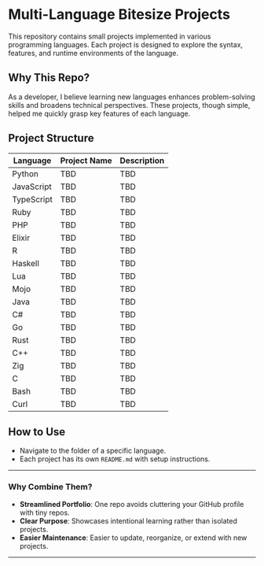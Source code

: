 # Multi-Language Bitesize Projects

This repository contains small projects implemented in various programming languages. Each project is designed to explore the syntax, features, and runtime environments of the language.

## Why This Repo?

As a developer, I believe learning new languages enhances problem-solving skills and broadens technical perspectives. These projects, though simple, helped me quickly grasp key features of each language.

## Project Structure

| Language       | Project Name               | Description                            |
|----------------|----------------------------|----------------------------------------|
| Python         | TBD                        | TBD                                    |
| JavaScript     | TBD                        | TBD                                    |
| TypeScript     | TBD                        | TBD                                    |
| Ruby           | TBD                        | TBD                                    |
| PHP            | TBD                        | TBD                                    |
| Elixir         | TBD                        | TBD                                    |
| R              | TBD                        | TBD                                    |
| Haskell        | TBD                        | TBD                                    |
| Lua            | TBD                        | TBD                                    |
| Mojo           | TBD                        | TBD                                    |
| Java           | TBD                        | TBD                                    |
| C#             | TBD                        | TBD                                    |
| Go             | TBD                        | TBD                                    |
| Rust           | TBD                        | TBD                                    |
| C++            | TBD                        | TBD                                    |
| Zig            | TBD                        | TBD                                    |
| C              | TBD                        | TBD                                    |
| Bash           | TBD                        | TBD                                    |
| Curl           | TBD                        | TBD                                    |

## How to Use

- Navigate to the folder of a specific language.
- Each project has its own `README.md` with setup instructions.

---

### **Why Combine Them?**
- **Streamlined Portfolio**: One repo avoids cluttering your GitHub profile with tiny repos.
- **Clear Purpose**: Showcases intentional learning rather than isolated projects.
- **Easier Maintenance**: Easier to update, reorganize, or extend with new projects.

---
